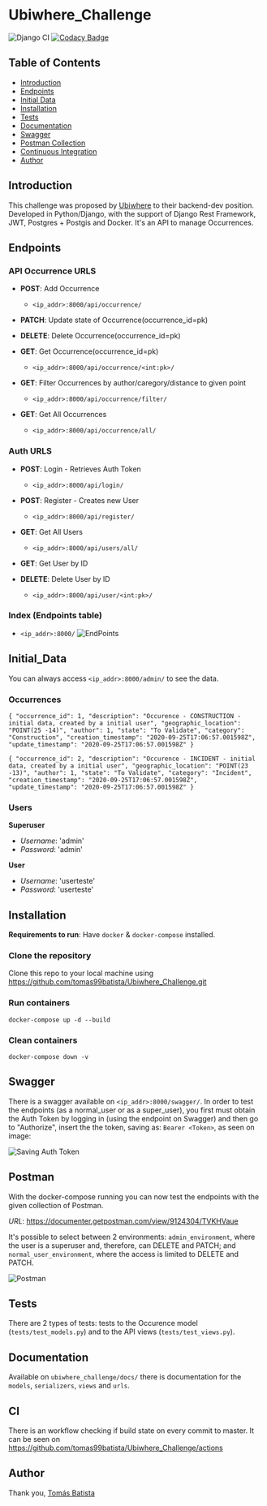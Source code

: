# Ubiwhere_Challenge

![Django CI](https://github.com/tomas99batista/Ubiwhere_Challenge/workflows/Django%20CI/badge.svg)
[![Codacy Badge](https://app.codacy.com/project/badge/Grade/8b53fffa7400419e9acea1b6518163ac)](https://www.codacy.com?utm_source=github.com&utm_medium=referral&utm_content=tomas99batista/Ubiwhere_Challenge&utm_campaign=Badge_Grade)

## Table of Contents

-  [Introduction](#Introduction)
-  [Endpoints](#Endpoints)
-  [Initial Data](#Initial_Data)
-  [Installation](#Installation)
-  [Tests](#Tests)
-  [Documentation](#Documentation)
-  [Swagger](#Swagger)
-  [Postman Collection](#Postman)
-  [Continuous Integration](#CI)
-  [Author](#Author)

## Introduction

This challenge was proposed by [Ubiwhere](https://www.ubiwhere.com/) to their backend-dev position.
Developed in Python/Django, with the support of Django Rest Framework, JWT, Postgres + Postgis and Docker.
It's an API to manage Occurrences.

## Endpoints

### API Occurrence URLS

- **POST**: Add Occurrence

  - `<ip_addr>:8000/api/occurrence/`

- **PATCH**: Update state of Occurrence(occurrence_id=pk)
- **DELETE**: Delete Occurrence(occurrence_id=pk)
- **GET**: Get Occurrence(occurrence_id=pk)

  - `<ip_addr>:8000/api/occurrence/<int:pk>/`

- **GET**: Filter Occurrences by author/caregory/distance to given point

  - `<ip_addr>:8000/api/occurrence/filter/`

- **GET**: Get All Occurrences
  - `<ip_addr>:8000/api/occurrence/all/`

### Auth URLS

- **POST**: Login - Retrieves Auth Token

  - `<ip_addr>:8000/api/login/`

- **POST**: Register - Creates new User

  - `<ip_addr>:8000/api/register/`

- **GET**: Get All Users

  - `<ip_addr>:8000/api/users/all/`

- **GET**: Get User by ID
- **DELETE**: Delete User by ID
  - `<ip_addr>:8000/api/user/<int:pk>/`

### Index (Endpoints table)

- `<ip_addr>:8000/`
  ![EndPoints](https://i.imgur.com/jqPmvPY.png)

## Initial_Data

You can always access `<ip_addr>:8000/admin/` to see the data.

### Occurrences

`{ "occurrence_id": 1, "description": "Occurence - CONSTRUCTION - initial data, created by a initial user", "geographic_location": "POINT(25 -14)", "author": 1, "state": "To Validate", "category": "Construction", "creation_timestamp": "2020-09-25T17:06:57.001598Z", "update_timestamp": "2020-09-25T17:06:57.001598Z" }`

`{ "occurrence_id": 2, "description": "Occurence - INCIDENT - initial data, created by a initial user", "geographic_location": "POINT(23 -13)", "author": 1, "state": "To Validate", "category": "Incident", "creation_timestamp": "2020-09-25T17:06:57.001598Z", "update_timestamp": "2020-09-25T17:06:57.001598Z" }`

### Users

**Superuser**

- _Username_: 'admin'
- _Password_: 'admin'

**User**

- _Username_: 'userteste'
- _Password_: 'userteste'

## Installation

**Requirements to run**: Have `docker` & `docker-compose` installed.

### Clone the repository

Clone this repo to your local machine using https://github.com/tomas99batista/Ubiwhere_Challenge.git

### Run containers

`docker-compose up -d --build`

### Clean containers

`docker-compose down -v`

## Swagger

There is a swagger available on `<ip_addr>:8000/swagger/`.
In order to test the endpoints (as a normal_user or as a super_user), you first must obtain the Auth Token by logging in (using the endpoint on Swagger) and then go to "Authorize", insert the the token, saving as: `Bearer <Token>`, as seen on image:

![Saving Auth Token](https://i.imgur.com/bK2SlLh.png)

## Postman

With the docker-compose running you can now test the endpoints with the given collection of Postman.

*URL*: <https://documenter.getpostman.com/view/9124304/TVKHVaue>

It's possible to select between 2 environments: `admin_environment`, where the user is a superuser and, therefore, can DELETE and PATCH; and `normal_user_environment`, where the access is limited to DELETE and PATCH.

![Postman](https://i.imgur.com/pdAQMnO.png)

## Tests

There are 2 types of tests: tests to the Occurence model (`tests/test_models.py`) and to the API views (`tests/test_views.py`).

## Documentation

Available on `ubiwhere_challenge/docs/` there is documentation for the `models`, `serializers`, `views` and `urls`.

## CI

There is an workflow checking if build state on every commit to master. It can be seen on <https://github.com/tomas99batista/Ubiwhere_Challenge/actions>

## Author

Thank you,
[Tomás Batista](https://github.com/tomas99batista)
